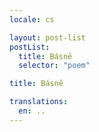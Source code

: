 ```yaml
---
locale: cs

layout: post-list
postList:
  title: Básně
  selector: "poem"

title: Básně

translations:
  en: ..
---
```

